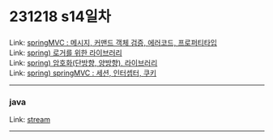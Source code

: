 # 231218 s14일차


### 

Link: [springMVC : 메시지, 커맨드 객체 검증, 에러코드, 프로퍼티타입](https://blog.naver.com/dkumylove/223302058882)<br>
Link: [spring) 로거를 위한 라이브러리](https://blog.naver.com/dkumylove/223302064718)<br>
Link: [spring) 암호화(단방향, 양방향), 라이브러리](https://blog.naver.com/dkumylove/223302091804)<br>
Link: [spring) springMVC : 세션, 인터셉터, 쿠키](https://blog.naver.com/dkumylove/223302093504)<br>

-------------

### java

Link: [stream](https://blog.naver.com/dkumylove/223297955462)<br>

-------------

